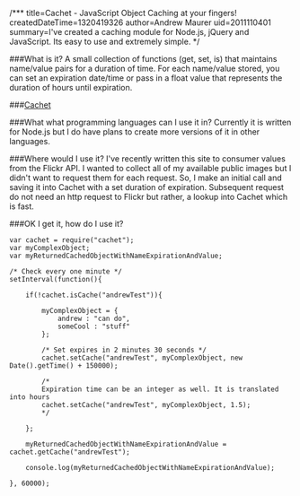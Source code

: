 /***
title=Cachet - JavaScript Object Caching at your fingers!
createdDateTime=1320419326
author=Andrew Maurer
uid=2011110401
summary=I've created a caching module for Node.js, jQuery and JavaScript. Its easy to use and extremely simple.
*/

###What is it?
A small collection of functions (get, set, is) that maintains name/value pairs for a duration of time. For each name/value stored, you can set an expiration date/time or pass in a float value that represents the duration of hours until expiration.

###[Cachet](http://github.com/amaurer/Cachet "Cachet - A simple way to maintain objects with an expiration duration")

###What what programming languages can I use it in?
Currently it is written for Node.js but I do have plans to create more versions of it in other languages.


###Where would I use it?
I've recently written this site to consumer values from the Flickr API. I wanted to collect all of my available public images but I didn't want to request them for each request. So, I make an initial call and saving it into Cachet with a set duration of expiration. Subsequent request do not need an http request to Flickr but rather, a lookup into Cachet which is fast.

###OK I get it, how do I use it?

	var cachet = require("cachet");
	var myComplexObject;
	var myReturnedCachedObjectWithNameExpirationAndValue;

	/* Check every one minute */
	setInterval(function(){

		if(!cachet.isCache("andrewTest")){
			
			myComplexObject = {
				andrew : "can do",
				someCool : "stuff"
			};

			/* Set expires in 2 minutes 30 seconds */
			cachet.setCache("andrewTest", myComplexObject, new Date().getTime() + 150000);

			/*
			Expiration time can be an integer as well. It is translated into hours
			cachet.setCache("andrewTest", myComplexObject, 1.5);
			*/

		};

		myReturnedCachedObjectWithNameExpirationAndValue = cachet.getCache("andrewTest");

		console.log(myReturnedCachedObjectWithNameExpirationAndValue);

	}, 60000); 

